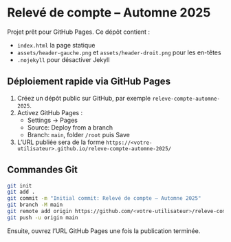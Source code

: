 # Relevé de compte – Automne 2025

Projet prêt pour GitHub Pages. Ce dépôt contient :
- `index.html` la page statique
- `assets/header-gauche.png` et `assets/header-droit.png` pour les en-têtes
- `.nojekyll` pour désactiver Jekyll

## Déploiement rapide via GitHub Pages

1. Créez un dépôt public sur GitHub, par exemple `releve-compte-automne-2025`.
2. Activez GitHub Pages :
   - Settings → Pages
   - Source: Deploy from a branch
   - Branch: `main`, folder `/root` puis Save
3. L’URL publiée sera de la forme `https://<votre-utilisateur>.github.io/releve-compte-automne-2025/`

## Commandes Git

```bash
git init
git add .
git commit -m "Initial commit: Relevé de compte – Automne 2025"
git branch -M main
git remote add origin https://github.com/<votre-utilisateur>/releve-compte-automne-2025.git
git push -u origin main
```

Ensuite, ouvrez l’URL GitHub Pages une fois la publication terminée.
